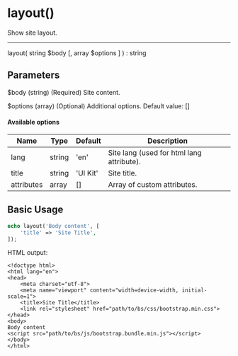 # layout()

Show site layout.

---

layout( string $body [, array $options ] ) : string

## Parameters

$body (string) (Required) Site content.

$options (array) (Optional) Additional options. Default value: []

#### Available options

| Name       | Type   | Default  | Description                               |
|------------|--------|----------|-------------------------------------------|
| lang       | string | 'en'     | Site lang (used for html lang attribute). |
| title      | string | 'UI Kit' | Site title.                               |
| attributes | array  | []       | Array of custom attributes.               |

## Basic Usage

```php
echo layout('Body content', [
    'title' => 'Site Title',
]);
```

HTML output:

```xhtml
<!doctype html>
<html lang="en">
<head>
    <meta charset="utf-8">
    <meta name="viewport" content="width=device-width, initial-scale=1">
    <title>Site Title</title>
    <link rel="stylesheet" href="path/to/bs/css/bootstrap.min.css">
</head>
<body>
Body content
<script src="path/to/bs/js/bootstrap.bundle.min.js"></script>
</body>
</html>
```
